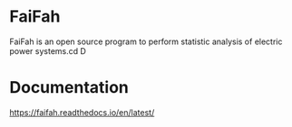 # FaiFah
FaiFah is an open source program to perform statistic analysis of electric power systems.cd D

# Documentation

https://faifah.readthedocs.io/en/latest/